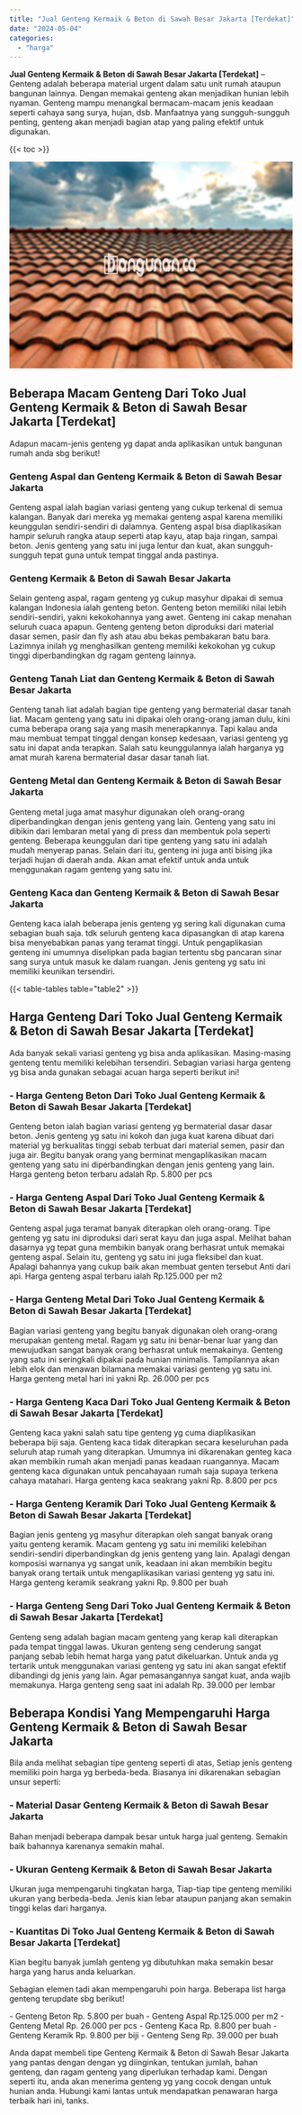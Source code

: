 ```yaml
---
title: "Jual Genteng Kermaik & Beton di Sawah Besar Jakarta [Terdekat]"
date: "2024-05-04"
categories: 
  - "harga"
---
```


**Jual Genteng Kermaik & Beton di Sawah Besar Jakarta \[Terdekat\]** – Genteng adalah beberapa material urgent dalam satu unit rumah ataupun bangunan lainnya. Dengan memakai genteng akan menjadikan hunian lebih nyaman. Genteng mampu menangkal bermacam-macam jenis keadaan seperti cahaya sang surya, hujan, dsb. Manfaatnya yang sungguh-sungguh penting, genteng akan menjadi bagian atap yang paling efektif untuk digunakan.

{{< toc >}}

![Jual Genteng Kermaik & Beton di Sawah Besar Jakarta [Terdekat]](/images/genteng-minimalis-murah32.png)

## Beberapa Macam Genteng Dari Toko Jual Genteng Kermaik & Beton di Sawah Besar Jakarta \[Terdekat\]

Adapun macam-jenis genteng yg dapat anda aplikasikan untuk bangunan rumah anda sbg berikut!

### Genteng Aspal dan Genteng Kermaik & Beton di Sawah Besar Jakarta

Genteng aspal ialah bagian variasi genteng yang cukup terkenal di semua kalangan. Banyak dari mereka yg memakai genteng aspal karena memiliki keunggulan sendiri-sendiri di dalamnya. Genteng aspal bisa diaplikasikan hampir seluruh rangka ataup seperti atap kayu, atap baja ringan, sampai beton. Jenis genteng yang satu ini juga lentur dan kuat, akan sungguh-sungguh tepat guna untuk tempat tinggal anda pastinya.

### Genteng Kermaik & Beton di Sawah Besar Jakarta

Selain genteng aspal, ragam genteng yg cukup masyhur dipakai di semua kalangan Indonesia ialah genteng beton. Genteng beton memiliki nilai lebih sendiri-sendiri, yakni kekokohannya yang awet. Genteng ini cakap menahan seluruh cuaca apapun. Genteng genteng beton diproduksi dari material dasar semen, pasir dan fly ash atau abu bekas pembakaran batu bara. Lazimnya inilah yg menghasilkan genteng memiliki kekokohan yg cukup tinggi diperbandingkan dg ragam genteng lainnya.

### Genteng Tanah Liat dan Genteng Kermaik & Beton di Sawah Besar Jakarta

Genteng tanah liat adalah bagian tipe genteng yang bermaterial dasar tanah liat. Macam genteng yang satu ini dipakai oleh orang-orang jaman dulu, kini cuma beberapa orang saja yang masih menerapkannya. Tapi kalau anda mau membuat tempat tinggal dengan konsep kedesaan, variasi genteng yg satu ini dapat anda terapkan. Salah satu keunggulannya ialah harganya yg amat murah karena bermaterial dasar dasar tanah liat.

### Genteng Metal dan Genteng Kermaik & Beton di Sawah Besar Jakarta

Genteng metal juga amat masyhur digunakan oleh orang-orang diperbandingkan dengan jenis genteng yang lain. Genteng yang satu ini dibikin dari lembaran metal yang di press dan membentuk pola seperti genteng. Beberapa keunggulan dari tipe genteng yang satu ini adalah mudah menyerap panas. Selain dari itu, genteng ini juga anti bising jika terjadi hujan di daerah anda. Akan amat efektif untuk anda untuk menggunakan ragam genteng yang satu ini.

### Genteng Kaca dan Genteng Kermaik & Beton di Sawah Besar Jakarta

Genteng kaca ialah beberapa jenis genteng yg sering kali digunakan cuma sebagian buah saja. tdk seluruh genteng kaca dipasangkan di atap karena bisa menyebabkan panas yang teramat tinggi. Untuk pengaplikasian genteng ini umumnya diselipkan pada bagian tertentu sbg pancaran sinar sang surya untuk masuk ke dalam ruangan. Jenis genteng yg satu ini memiliki keunikan tersendiri.

{{< table-tables table="table2" >}}

## Harga Genteng Dari Toko Jual Genteng Kermaik & Beton di Sawah Besar Jakarta \[Terdekat\]

Ada banyak sekali variasi genteng yg bisa anda aplikasikan. Masing-masing genteng tentu memiliki kelebihan tersendiri. Sebagian variasi harga genteng yg bisa anda gunakan sebagai acuan harga seperti berikut ini!

### \- Harga Genteng Beton Dari Toko Jual Genteng Kermaik & Beton di Sawah Besar Jakarta \[Terdekat\]

Genteng beton ialah bagian variasi genteng yg bermaterial dasar dasar beton. Jenis genteng yg satu ini kokoh dan juga kuat karena dibuat dari material yg berkualitas tinggi sebab terbuat dari material semen, pasir dan juga air. Begitu banyak orang yang berminat mengaplikasikan macam genteng yang satu ini diperbandingkan dengan jenis genteng yang lain. Harga genteng beton terbaru adalah Rp. 5.800 per pcs

### \- Harga Genteng Aspal Dari Toko Jual Genteng Kermaik & Beton di Sawah Besar Jakarta \[Terdekat\]

Genteng aspal juga teramat banyak diterapkan oleh orang-orang. Tipe genteng yg satu ini diproduksi dari serat kayu dan juga aspal. Melihat bahan dasarnya yg tepat guna membikin banyak orang berhasrat untuk memakai genteng aspal. Selain itu, genteng yg satu ini juga fleksibel dan kuat. Apalagi bahannya yang cukup baik akan membuat genten tersebut Anti dari api. Harga genteng aspal terbaru ialah Rp.125.000 per m2

### \- Harga Genteng Metal Dari Toko Jual Genteng Kermaik & Beton di Sawah Besar Jakarta \[Terdekat\]

Bagian variasi genteng yang begitu banyak digunakan oleh orang-orang merupakan genteng metal. Ragam yg satu ini benar-benar luar yang dan mewujudkan sangat banyak orang berhasrat untuk memakainya. Genteng yang satu ini seringkali dipakai pada hunian minimalis. Tampilannya akan lebih elok dan menawan bilamana memakai variasi genteng yg satu ini. Harga genteng metal hari ini yakni Rp. 26.000 per pcs

### \- Harga Genteng Kaca Dari Toko Jual Genteng Kermaik & Beton di Sawah Besar Jakarta \[Terdekat\]

Genteng kaca yakni salah satu tipe genteng yg cuma diaplikasikan beberapa biji saja. Genteng kaca tidak diterapkan secara keseluruhan pada seluruh atap rumah yang diterapkan. Umumnya ini dikarenakan genteg kaca akan membikin rumah akan menjadi panas keadaan ruangannya. Macam genteng kaca digunakan untuk pencahayaan rumah saja supaya terkena cahaya matahari. Harga genteng kaca seakrang yakni Rp. 8.800 per pcs

### \- Harga Genteng Keramik Dari Toko Jual Genteng Kermaik & Beton di Sawah Besar Jakarta \[Terdekat\]

Bagian jenis genteng yg masyhur diterapkan oleh sangat banyak orang yaitu genteng keramik. Macam genteng yg satu ini memiliki kelebihan sendiri-sendiri diperbandingkan dg jenis genteng yang lain. Apalagi dengan komposisi warnanya yg sangat unik, keadaan ini akan membikin begitu banyak orang tertaik untuk mengaplikasikan variasi genteng yg satu ini. Harga genteng keramik seakrang yakni Rp. 9.800 per buah

### \- Harga Genteng Seng Dari Toko Jual Genteng Kermaik & Beton di Sawah Besar Jakarta \[Terdekat\]

Genteng seng adalah bagian macam genteng yang kerap kali diterapkan pada tempat tinggal lawas. Ukuran genteng seng cenderung sangat panjang sebab lebih hemat harga yang patut dikeluarkan. Untuk anda yg tertarik untuk menggunakan variasi genteng yg satu ini akan sangat efektif dibandingi dg jenis yang lain. Agar pemasangannya sangat kuat, anda wajib memakunya. Harga genteng seng saat ini adalah Rp. 39.000 per lembar

## Beberapa Kondisi Yang Mempengaruhi Harga Genteng Kermaik & Beton di Sawah Besar Jakarta

Bila anda melihat sebagian tipe genteng seperti di atas, Setiap jenis genteng memiliki poin harga yg berbeda-beda. Biasanya ini dikarenakan sebagian unsur seperti:

### \- Material Dasar Genteng Kermaik & Beton di Sawah Besar Jakarta

Bahan menjadi beberapa dampak besar untuk harga jual genteng. Semakin baik bahannya karenanya semakin mahal.

### \- Ukuran Genteng Kermaik & Beton di Sawah Besar Jakarta

Ukuran juga mempengaruhi tingkatan harga, Tiap-tiap tipe genteng memiliki ukuran yang berbeda-beda. Jenis kian lebar ataupun panjang akan semakin tinggi kelas dari harganya.

### \- Kuantitas Di Toko Jual Genteng Kermaik & Beton di Sawah Besar Jakarta \[Terdekat\]

Kian begitu banyak jumlah genteng yg dibutuhkan maka semakin besar harga yang harus anda keluarkan.

Sebagian elemen tadi akan mempengaruhi poin harga. Beberapa list harga genteng terupdate sbg berikut!

\- Genteng Beton Rp. 5.800 per buah - Genteng Aspal Rp.125.000 per m2 - Genteng Metal Rp. 26.000 per pcs - Genteng Kaca Rp. 8.800 per buah - Genteng Keramik Rp. 9.800 per biji - Genteng Seng Rp. 39.000 per buah

Anda dapat membeli tipe Genteng Kermaik & Beton di Sawah Besar Jakarta yang pantas dengan dengan yg diinginkan, tentukan jumlah, bahan genteng, dan ragam genteng yang diperlukan terhadap kami. Dengan seperti itu, anda akan menerima genteng yg yang cocok dengan untuk hunian anda. Hubungi kami lantas untuk mendapatkan penawaran harga terbaik hari ini, tanks.
